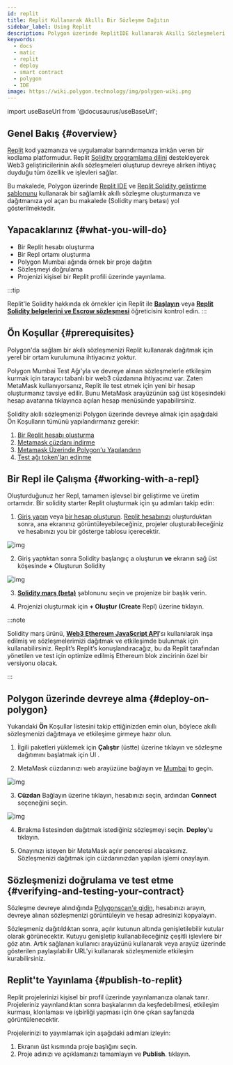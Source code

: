 ```yaml
---
id: replit
title: Replit Kullanarak Akıllı Bir Sözleşme Dağıtın
sidebar_label: Using Replit
description: Polygon üzerinde ReplitIDE kullanarak Akıllı Sözleşmeleri dağıtın
keywords:
  - docs
  - matic
  - replit
  - deploy
  - smart contract
  - polygon
  - IDE
image: https://wiki.polygon.technology/img/polygon-wiki.png
---
```


import useBaseUrl from '@docusaurus/useBaseUrl';

## Genel Bakış {#overview}

[Replit](https://docs.replit.com/tutorials/01-introduction-to-the-repl-it-ide) kod yazmanıza ve uygulamalar barındırmanıza imkân veren bir kodlama platformudur. Replit [Solidity programlama dilini](https://replit.com/@replit/Solidity-starter-beta?v=1) destekleyerek Web3 geliştiricilerinin akıllı sözleşmeleri oluşturup devreye alırken ihtiyaç duyduğu tüm özellik ve işlevleri sağlar.

Bu makalede, Polygon üzerinde [Replit IDE](https://replit.com/signup) ve [Replit Solidity geliştirme şablonunu](https://replit.com/@replit/Solidity-starter-beta?v=1) kullanarak bir sağlamlık akıllı sözleşme oluşturmanıza ve dağıtmanıza yol açan bu makalede (Solidity marş betası) yol gösterilmektedir.

## Yapacaklarınız {#what-you-will-do}

- Bir Replit hesabı oluşturma
- Bir Repl ortamı oluşturma
- Polygon Mumbai ağında örnek bir proje dağıtın
- Sözleşmeyi doğrulama
- Projenizi kişisel bir Replit profili üzerinde yayınlama.

:::tip

Replit'le Solidity hakkında ek örnekler için Replit ile <ins>**[Başlayın](https://blog.replit.com/solidity)**</ins> veya <ins>**[Replit Solidity belgelerini ve Escrow sözleşmesi](https://docs.replit.com/tutorials/33-escrow-contract-with-solidity)**</ins> öğreticisini kontrol edin.
:::

## Ön Koşullar {#prerequisites}

Polygon'da sağlam bir akıllı sözleşmenizi Replit kullanarak dağıtmak için yerel bir ortam kurulumuna ihtiyacınız yoktur.

Polygon Mumbai Test Ağı'yla ve devreye alınan sözleşmelerle etkileşim kurmak için tarayıcı tabanlı bir web3 cüzdanına ihtiyacınız var. Zaten MetaMask kullanıyorsanız, Replit ile test etmek için yeni bir hesap oluşturmanız tavsiye edilir. Bunu MetaMask arayüzünün sağ üst köşesindeki hesap avatarına tıklayınca açılan hesap menüsünde yapabilirsiniz.

Solidity akıllı sözleşmenizi Polygon üzerinde devreye almak için aşağıdaki Ön Koşulların tümünü yapılandırmanız gerekir:

1. [Bir Replit hesabı oluşturma](https://replit.com/signup)
2. [Metamask cüzdanı indirme](/docs/develop/metamask/hello)
3. [Metamask Üzerinde Polygon'u Yapılandırın](/docs/develop/metamask/config-polygon-on-metamask)
4. [Test ağı token'ları edinme](https://faucet.polygon.technology)

## Bir Repl ile Çalışma {#working-with-a-repl}

Oluşturduğunuz her Repl, tamamen işlevsel bir geliştirme ve üretim ortamıdır. Bir solidity starter Replit oluşturmak için şu adımları takip edin:

1. [Giriş yapın](https://replit.com/login) veya [bir hesap oluşturun](https://replit.com/signup). [Replit hesabınızı](https://docs.replit.com/tutorials/01-introduction-to-the-repl-it-ide) oluşturduktan sonra, ana ekranınız görüntüleyebileceğiniz, projeler oluşturabileceğiniz ve hesabınızı you bir gösterge tablosu içerecektir.

![img](/img/replit/dashboard.png)

2. Giriş yaptıktan sonra Solidity başlangıç a oluşturun **ve** ekranın sağ üst köşesinde **+** Oluşturun Solidity

![img](/img/replit/solidity.png)

3. [**Solidity marş (beta)**](https://replit.com/@replit/Solidity-starter-beta?v=1) şablonunu seçin ve projenize bir başlık verin.

4. Projenizi oluşturmak için **+ Oluştur (Create** Repl) üzerine tıklayın.

:::note

Solidity marş ürünü, <ins>**[Web3 Ethereum JavaScript API](https://web3js.readthedocs.io/en/v1.5.2/)**</ins>'sı kullanılarak inşa edilmiş ve sözleşmelerimizi dağıtmak ve etkileşimde bulunmak için kullanabilirsiniz. Replit’s Replit’s konuşlandıracağız, bu da Replit tarafından yönetilen ve test için optimize edilmiş Ethereum blok zincirinin özel bir versiyonu olacak.

:::

## Polygon üzerinde devreye alma {#deploy-on-polygon}

Yukarıdaki **Ön** Koşullar listesini takip ettiğinizden emin olun, böylece akıllı sözleşmenizi dağıtmaya ve etkileşime girmeye hazır olun.

1. İlgili paketleri yüklemek için **Çalıştır** (üstte) üzerine tıklayın ve sözleşme dağıtımını başlatmak için UI .

2. MetaMask cüzdanınızı web arayüzüne bağlayın ve [Mumbai](docs/develop/metamask/config-polygon-on-metamask) to geçin.

![img](/img/replit/connect.png)

3. **Cüzdan** Bağlayın üzerine tıklayın, hesabınızı seçin, ardından **Connect** seçeneğini seçin.

![img](/img/replit/deploy-list.png)

4. Bırakma listesinden dağıtmak istediğiniz sözleşmeyi seçin. **Deploy**'u tıklayın.

5. Onayınızı isteyen bir MetaMask açılır penceresi alacaksınız. Sözleşmenizi dağıtmak için cüzdanınızdan yapılan işlemi onaylayın.

## Sözleşmenizi doğrulama ve test etme {#verifying-and-testing-your-contract}

Sözleşme devreye alındığında [Polygonscan'e gidin](https://mumbai.polygonscan.com/), hesabınızı arayın, devreye alınan sözleşmenizi görüntüleyin ve hesap adresinizi kopyalayın.

Sözleşmeniz dağıtıldıktan sonra, açılır kutunun altında genişletilebilir kutular olarak görünecektir. Kutuyu genişletip kullanabileceğiniz çeşitli işlevlere bir göz atın. Artık sağlanan kullanıcı arayüzünü kullanarak veya arayüz üzerinde gösterilen paylaşılabilir URL'yi kullanarak sözleşmenizle etkileşim kurabilirsiniz.

## Replit'te Yayınlama {#publish-to-replit}

Replit projelerinizi kişisel bir profil üzerinde yayınlamanıza olanak tanır. Projeleriniz yayınlandıktan sonra başkalarının da keşfedebilmesi, etkileşim kurması, klonlaması ve işbirliği yapması için öne çıkan sayfanızda görüntülenecektir.

Projelerinizi to yayımlamak için aşağıdaki adımları izleyin:

1. Ekranın üst kısmında proje başlığını seçin.
2. Proje adınızı ve açıklamanızı tamamlayın ve **Publish**. tıklayın.
